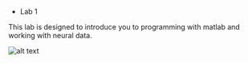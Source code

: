 * Lab 1

This lab is designed to introduce you to programming with matlab and working with neural data.



![alt text](https://github.com/stevensonlab/teaching/raw/master/sand/labs/lab1/output.png)
